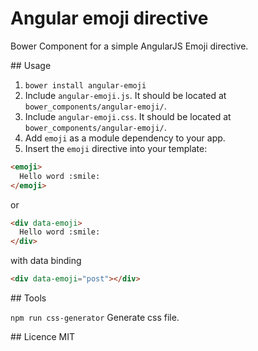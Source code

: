 # Angular emoji directive
Bower Component for a simple AngularJS Emoji directive.

## Usage
1. `bower install angular-emoji`
2. Include `angular-emoji.js`. It should be located at `bower_components/angular-emoji/`.
3. Include `angular-emoji.css`. It should be located at `bower_components/angular-emoji/`.
4. Add `emoji` as a module dependency to your app.
5. Insert the `emoji` directive into your template:

```html
<emoji>
  Hello word :smile:
</emoji>
```

or

```html
<div data-emoji>
  Hello word :smile:
</div>
```

with data binding

```html
<div data-emoji="post"></div>
```

## Tools

`npm run css-generator` Generate css file.

## Licence
MIT